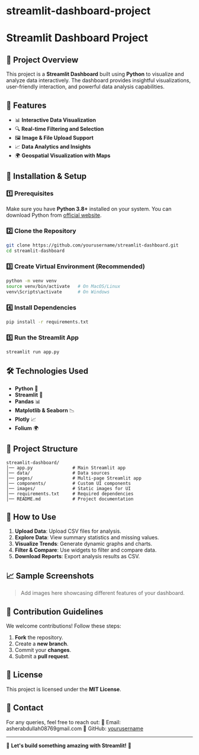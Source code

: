 # streamlit-dashboard-project
# Streamlit Dashboard Project

## 📌 Project Overview
This project is a **Streamlit Dashboard** built using **Python** to visualize and analyze data interactively. The dashboard provides insightful visualizations, user-friendly interaction, and powerful data analysis capabilities.

## 📂 Features
- 📊 **Interactive Data Visualization**
- 🔍 **Real-time Filtering and Selection**
- 🖼️ **Image & File Upload Support**
- 📈 **Data Analytics and Insights**
- 🌍 **Geospatial Visualization with Maps**

## 🚀 Installation & Setup
### 1️⃣ Prerequisites
Make sure you have **Python 3.8+** installed on your system. You can download Python from [official website](https://www.python.org/).

### 2️⃣ Clone the Repository
```bash
git clone https://github.com/yourusername/streamlit-dashboard.git
cd streamlit-dashboard
```

### 3️⃣ Create Virtual Environment (Recommended)
```bash
python -m venv venv
source venv/bin/activate   # On MacOS/Linux
venv\Scripts\activate      # On Windows
```

### 4️⃣ Install Dependencies
```bash
pip install -r requirements.txt
```

### 5️⃣ Run the Streamlit App
```bash
streamlit run app.py
```

## 🛠️ Technologies Used
- **Python** 🐍
- **Streamlit** 🎈
- **Pandas** 📊
- **Matplotlib & Seaborn** 📉
- **Plotly** 📈
- **Folium** 🌍

## 📌 Project Structure
```
streamlit-dashboard/
│── app.py               # Main Streamlit app
│── data/                # Data sources
│── pages/               # Multi-page Streamlit app
│── components/          # Custom UI components
│── images/              # Static images for UI
│── requirements.txt     # Required dependencies
│── README.md            # Project documentation
```

## 📝 How to Use
1. **Upload Data**: Upload CSV files for analysis.
2. **Explore Data**: View summary statistics and missing values.
3. **Visualize Trends**: Generate dynamic graphs and charts.
4. **Filter & Compare**: Use widgets to filter and compare data.
5. **Download Reports**: Export analysis results as CSV.

## 📈 Sample Screenshots
> Add images here showcasing different features of your dashboard.

## 🤝 Contribution Guidelines
We welcome contributions! Follow these steps:
1. **Fork** the repository.
2. Create a **new branch**.
3. Commit your **changes**.
4. Submit a **pull request**.

## 📜 License
This project is licensed under the **MIT License**.

## 💬 Contact
For any queries, feel free to reach out:
📧 Email: asherabdullah08769gmail.com
🔗 GitHub: [yourusername](https://github.com/AsherAbdullah)

---
🚀 **Let's build something amazing with Streamlit!** 🎈

